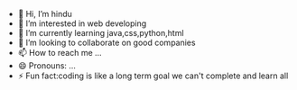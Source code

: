 - 👋 Hi, I’m hindu
- 👀 I’m interested in web developing
- 🌱 I’m currently learning java,css,python,html
- 💞️ I’m looking to collaborate on good companies
- 📫 How to reach me ...
- 😄 Pronouns: ...
- ⚡ Fun fact:coding is like a long term goal we can't complete and learn all

<!---
mraji324/mraji324 is a ✨ special ✨ repository because its `README.md` (this file) appears on your GitHub profile.
You can click the Preview link to take a look at your changes.
--->
